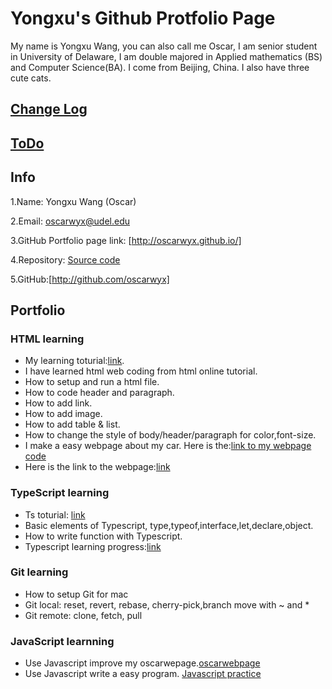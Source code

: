 # Yongxu's Github Protfolio Page
My name is Yongxu Wang, you can also call me Oscar, I am senior student in University of Delaware, I am double majored in Applied mathematics (BS) and Computer Science(BA). I come from Beijing, China. I also have three cute cats. 

## [Change Log](https://github.com/oscarwyx/oscarwyx.github.io/blob/main/ChangLog.md)

## [ToDo](https://github.com/oscarwyx/oscarwyx.github.io/blob/main/ToDo_List.md)

## Info
1.Name: Yongxu Wang (Oscar)

2.Email: oscarwyx@udel.edu

3.GitHub Portfolio page link: [http://oscarwyx.github.io/]

4.Repository: [Source code](http://github.com/oscarwyx/oscarwyx.github.io)

5.GitHub:[http://github.com/oscarwyx]


## Portfolio
### HTML learning
* My learning toturial:[link](https://www.w3schools.com/html/html_blocks.asp).
* I have learned html web coding from html online tutorial.
* How to setup and run a html file.
* How to code header and paragraph.
* How to add link. 
* How to add image.
* How to add table & list.
* How to change the style of body/header/paragraph for color,font-size.
* I make a easy webpage about my car. Here is the:[link to my webpage code](https://github.com/oscarwyx/oscarwyx.github.io/blob/main/oscarwebpage.html)
* Here is the link to the webpage:[link](https://oscarwyx.github.io/oscarwebpage.html)
### TypeScript learning
* Ts toturial: [link](https://www.typescriptlang.org/docs/handbook/typescript-in-5-minutes-oop.html)
* Basic elements of Typescript, type,typeof,interface,let,declare,object.
* How to write function with Typescript.
* Typescript learning progress:[link](https://github.com/oscarwyx/oscarwyx.github.io/blob/main/TSlearning.ts)
### Git learning
* How to setup Git for mac
* Git local: reset, revert, rebase, cherry-pick,branch move with ~ and *
* Git remote: clone, fetch, pull
### JavaScript learnning
* Use Javascript improve my oscarwepage.[oscarwebpage](https://oscarwyx.github.io/oscarwebpage.html)
* Use Javascript write a easy program. [Javascript practice]()
